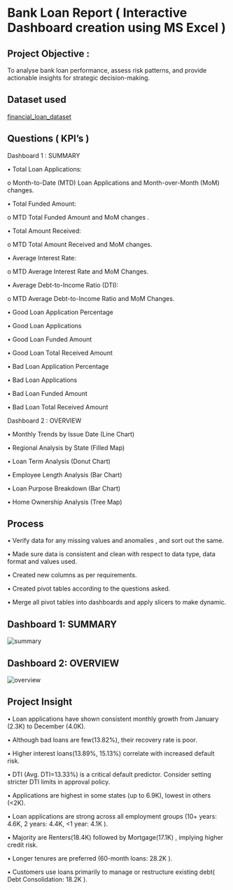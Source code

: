 # Bank Loan Report ( Interactive Dashboard creation using MS Excel )
## Project Objective :
To analyse bank loan performance, assess risk patterns, and provide actionable insights for strategic decision-making.

## Dataset used
<a href="https://github.com/imcodeman24/Bank-Loan-Report/blob/main/financial_loan_dataset.csv">financial_loan_dataset</a>

## Questions ( KPI’s )
Dashboard 1 : SUMMARY

•	Total Loan Applications: 

o	Month-to-Date (MTD) Loan Applications and Month-over-Month (MoM) changes.

•	Total Funded Amount: 

o	MTD Total Funded Amount  and   MoM changes .

•	Total Amount Received: 

o	MTD Total Amount Received  and  MoM changes.

•	Average Interest Rate: 

o	MTD Average Interest Rate and MoM Changes.

•	Average Debt-to-Income Ratio (DTI): 

o	MTD Average Debt-to-Income Ratio and MoM Changes.

•	Good Loan Application Percentage

•	Good Loan Applications

•	Good Loan Funded Amount

•	Good Loan Total Received Amount

•	Bad Loan Application Percentage

•	Bad Loan Applications

•	Bad Loan Funded Amount

•	Bad Loan Total Received Amount

Dashboard 2 : OVERVIEW

•	Monthly Trends by Issue Date (Line Chart)

•	Regional Analysis by State (Filled Map)

•	Loan Term Analysis (Donut Chart)

•	Employee Length Analysis (Bar Chart)

•	Loan Purpose Breakdown (Bar Chart)

•	Home Ownership Analysis (Tree Map)

## Process

•	Verify data for any missing values and anomalies , and sort out the same.

•	Made sure data is consistent and clean with respect to data type, data format and values used.

•	Created new columns as per requirements.

•	Created pivot tables according to the questions asked.

•	Merge all pivot tables into  dashboards  and apply slicers to make dynamic.

## Dashboard 1: SUMMARY
![summary](https://github.com/user-attachments/assets/7bbfb059-0d0b-45c4-ae64-47276b85461b)


## Dashboard 2: OVERVIEW
![overview](https://github.com/user-attachments/assets/a6bd14bc-71e7-4deb-be91-b78469b60446)


## Project Insight

•	Loan applications have shown consistent monthly growth from January (2.3K) to December (4.0K).

•	Although bad loans are few(13.82%), their recovery rate is poor.

•	Higher interest loans(13.89%, 15.13%) correlate with increased default risk.

•	DTI (Avg. DTI=13.33%) is a critical default predictor. Consider setting stricter DTI limits in approval policy.

•	Applications are highest in some states (up to 6.9K), lowest in others (<2K).

•	Loan applications are strong across all employment groups (10+ years: 4.6K, 2 years: 4.4K, <1 year: 4.1K ). 

•	Majority are Renters(18.4K)  followed by Mortgage(17.1K) , implying higher credit risk. 

•	Longer tenures are preferred (60-month loans: 28.2K ).

•	Customers use loans primarily to manage or restructure existing debt( Debt Consolidation: 18.2K ).


